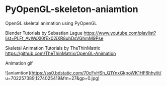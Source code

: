 # PyOpenGL-skeleton-aniamtion
OpenGL skeletal animation using PyOpenGL 

Blender Tutorials by Sebastian Lague
https://www.youtube.com/playlist?list=PLFt_AvWsXl0fEx02iXR8uhDsVGhmM9Pse

Skeletal Animation Tutorials by TheThinMatrix
https://github.com/TheThinMatrix/OpenGL-Animation

Animation gif

![aniamtion](https://ss0.bdstatic.com/70cFvHSh_Q1YnxGkpoWK1HF6hhy/it/
u=702257389,1274025419&fm=27&gp=0.jpg)
